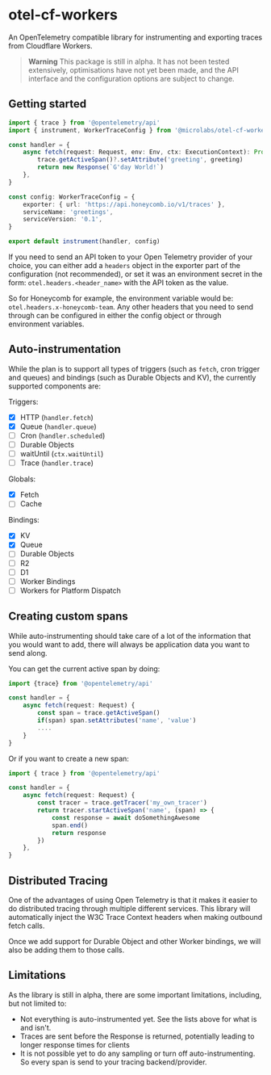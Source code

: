 # otel-cf-workers

An OpenTelemetry compatible library for instrumenting and exporting traces from Cloudflare Workers.

> **Warning**
> This package is still in alpha. It has not been tested extensively, optimisations have not yet been made, and the API interface and the configuration options are subject to change.

## Getting started

```typescript
import { trace } from '@opentelemetry/api'
import { instrument, WorkerTraceConfig } from '@microlabs/otel-cf-worker'

const handler = {
	async fetch(request: Request, env: Env, ctx: ExecutionContext): Promise<Response> {
		trace.getActiveSpan()?.setAttribute('greeting', greeting)
		return new Response(`G'day World!`)
	},
}

const config: WorkerTraceConfig = {
	exporter: { url: 'https://api.honeycomb.io/v1/traces' },
	serviceName: 'greetings',
	serviceVersion: '0.1',
}

export default instrument(handler, config)
```

If you need to send an API token to your Open Telemetry provider of your choice, you can either add a `headers` object in the exporter part of the configuration (not recommended), or set it was an environment secret in the form: `otel.headers.<header_name>` with the API token as the value.

So for Honeycomb for example, the environment variable would be: `otel.headers.x-honeycomb-team`.
Any other headers that you need to send through can be configured in either the config object or through environment variables.

## Auto-instrumentation

While the plan is to support all types of triggers (such as `fetch`, cron trigger and queues) and bindings (such as Durable Objects and KV), the currently supported components are:

Triggers:

- [x] HTTP (`handler.fetch`)
- [x] Queue (`handler.queue`)
- [ ] Cron (`handler.scheduled`)
- [ ] Durable Objects
- [ ] waitUntil (`ctx.waitUntil`)
- [ ] Trace (`handler.trace`)

Globals:

- [x] Fetch
- [ ] Cache

Bindings:

- [x] KV
- [x] Queue
- [ ] Durable Objects
- [ ] R2
- [ ] D1
- [ ] Worker Bindings
- [ ] Workers for Platform Dispatch

## Creating custom spans

While auto-instrumenting should take care of a lot of the information that you would want to add, there will always be application data you want to send along.

You can get the current active span by doing:

```typescript
import {trace} from '@opentelemetry/api'

const handler = {
	async fetch(request: Request) {
		const span = trace.getActiveSpan()
		if(span) span.setAttributes('name', 'value')
		....
	}
}
```

Or if you want to create a new span:

```typescript
import { trace } from '@opentelemetry/api'

const handler = {
	async fetch(request: Request) {
		const tracer = trace.getTracer('my_own_tracer')
		return tracer.startActiveSpan('name', (span) => {
			const response = await doSomethingAwesome
			span.end()
			return response
		})
	},
}
```

## Distributed Tracing

One of the advantages of using Open Telemetry is that it makes it easier to do distributed tracing through multiple different services. This library will automatically inject the W3C Trace Context headers when making outbound fetch calls.

Once we add support for Durable Object and other Worker bindings, we will also be adding them to those calls.

## Limitations

As the library is still in alpha, there are some important limitations, including, but not limited to:

- Not everything is auto-instrumented yet. See the lists above for what is and isn't.
- Traces are sent before the Response is returned, potentially leading to longer response times for clients
- It is not possible yet to do any sampling or turn off auto-instrumenting. So every span is send to your tracing backend/provider.
